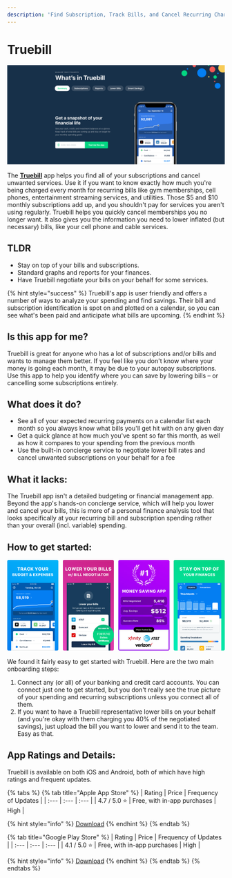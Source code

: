 ```yaml
---
description: 'Find Subscription, Track Bills, and Cancel Recurring Charges'
---
```


# Truebill

![Truebill Website](../.gitbook/assets/truebill-web.png)

The [**Truebill**](https://www.truebill.com/) app helps you find all of your subscriptions and cancel unwanted services. Use it if you want to know exactly how much you're being charged every month for recurring bills like gym memberships, cell phones, entertainment streaming services, and utilities. Those $5 and $10 monthly subscriptions add up, and you shouldn't pay for services you aren't using regularly. Truebill helps you quickly cancel memberships you no longer want. It also gives you the information you need to lower inflated \(but necessary\) bills, like your cell phone and cable services.

## TLDR

* Stay on top of your bills and subscriptions.
* Standard graphs and reports for your finances.
* Have Truebill negotiate your bills on your behalf for some services.

{% hint style="success" %}
Truebill's app is user friendly and offers a number of ways to analyze your spending and find savings. Their bill and subscription identification is spot on and plotted on a calendar, so you can see what's been paid and anticipate what bills are upcoming.
{% endhint %}

## Is this app for me?

Truebill is great for anyone who has a lot of subscriptions and/or bills and wants to manage them better. If you feel like you don't know where your money is going each month, it may be due to your autopay subscriptions. Use this app to help you identify where you can save by lowering bills – or cancelling some subscriptions entirely.

## What does it do?

* See all of your expected recurring payments on a calendar list each month so you always know what bills you'll get hit with on any given day
* Get a quick glance at how much you've spent so far this month, as well as how it compares to your spending from the previous month
* Use the built-in concierge service to negotiate lower bill rates and cancel unwanted subscriptions on your behalf for a fee

## What it lacks:

The Truebill app isn't a detailed budgeting or financial management app. Beyond the app's hands-on concierge service, which will help you lower and cancel your bills, this is more of a personal finance analysis tool that looks specifically at your recurring bill and subscription spending rather than your overall \(incl. variable\) spending.

## How to get started:

![Truebill App](../.gitbook/assets/truebill-app.png)

We found it fairly easy to get started with Truebill. Here are the two main onboarding steps:

1. Connect any \(or all\) of your banking and credit card accounts. You can connect just one to get started, but you don't really see the true picture of your spending and recurring subscriptions unless you connect all of them.
2. If you want to have a Truebill representative lower bills on your behalf \(and you're okay with them charging you 40% of the negotiated savings\), just upload the bill you want to lower and send it to the team. Easy as that.

## App Ratings and Details:

Truebill is available on both iOS and Android, both of which have high ratings and frequent updates.

{% tabs %}
{% tab title="Apple App Store" %}
| Rating | Price | Frequency of Updates |
| :--- | :--- | :--- |
| 4.7 / 5.0 ⭐ | Free, with in-app purchases | High |

{% hint style="info" %}
[Download](https://itunes.apple.com/us/app/truebill-budget-bill-tracker/id1130616675?mt=8)
{% endhint %}
{% endtab %}

{% tab title="Google Play Store" %}
| Rating | Price | Frequency of Updates |
| :--- | :--- | :--- |
| 4.1 / 5.0 ⭐ | Free, with in-app purchases | High |

{% hint style="info" %}
[Download](https://play.google.com/store/apps/details?id=com.truebill&hl=en_US)
{% endhint %}
{% endtab %}
{% endtabs %}

